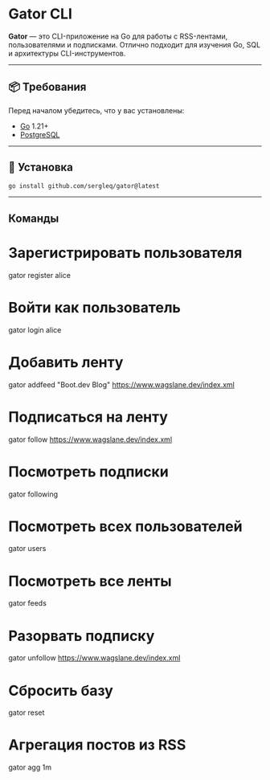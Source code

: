 # Gator CLI

**Gator** — это CLI-приложение на Go для работы с RSS-лентами, пользователями и подписками. Отлично подходит для изучения Go, SQL и архитектуры CLI-инструментов.

---

## 📦 Требования

Перед началом убедитесь, что у вас установлены:

- [Go](https://golang.org/doc/install) 1.21+
- [PostgreSQL](https://www.postgresql.org/download/)

---

## 🚀 Установка

```bash
go install github.com/sergleq/gator@latest
```
---

## Команды

# Зарегистрировать пользователя
gator register alice

# Войти как пользователь
gator login alice

# Добавить ленту
gator addfeed "Boot.dev Blog" https://www.wagslane.dev/index.xml

# Подписаться на ленту
gator follow https://www.wagslane.dev/index.xml

# Посмотреть подписки
gator following

# Посмотреть всех пользователей
gator users

# Посмотреть все ленты
gator feeds

# Разорвать подписку
gator unfollow https://www.wagslane.dev/index.xml

# Сбросить базу
gator reset

# Агрегация постов из RSS
gator agg 1m


